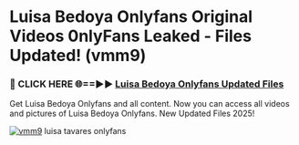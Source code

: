 # Luisa Bedoya Onlyfans Original Videos 0nlyFans Leaked - Files Updated! (vmm9)

<h3>🔴 CLICK HERE 🌐==►► <a href="https://tinyurl.com/2wckxsce" rel="nofollow">Luisa Bedoya Onlyfans Updated Files</a></h3>

Get Luisa Bedoya Onlyfans and all content. Now you can access all videos and pictures of Luisa Bedoya Onlyfans. New Updated Files 2025!

[![vmm9](https://i.imgur.com/AFduVYN.gif)](https://tinyurl.com/2wckxsce)
luisa tavares onlyfans